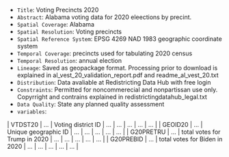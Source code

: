 - `Title`: Voting Precincts 2020
- `Abstract`: Alabama voting data for 2020 eleections by precint.
- `Spatial Coverage`: Alabama
- `Spatial Resolution`: Voting precincts
- `Spatial Reference System`: EPSG 4269 NAD 1983 geographic coordinate system
- `Temporal Coverage`: precincts used for tabulating 2020 census
- `Temporal Resolution`: annual election
- `Lineage`: Saved as geopackage format. Processing prior to download is explained in al_vest_20_validation_report.pdf and readme_al_vest_20.txt
- `Distribution`: Data avaliable at Redistricting Data Hub with free login
- `Constraints`: Permitted for noncommerecial and nonpartissan use only. Copyrright and contrains explained in redistrictingdatahub_legal.txt
- `Data Quality`: State any planned quality assessment
- `variables`:

| VTDST20 | ... | Voting district ID | ... | ... | ... | ... | ... |
| GEOID20 | ... | Unique geographic ID | ... | ... | ... | ... | ... |
| G20PRETRU | ... | total votes for Trump in 2020 | ... | ... | ... | ... | ... |
| G20PREBID | ... | total votes for Biden in 2020 | ... | ... | ... | ... | ... |